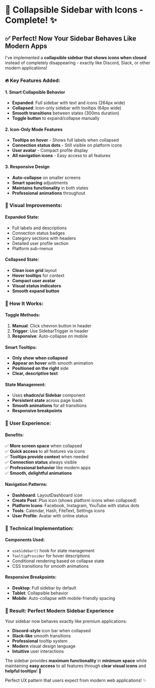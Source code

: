 # 🎯 Collapsible Sidebar with Icons - Complete! ✨

## ✅ **Perfect! Now Your Sidebar Behaves Like Modern Apps**

I've implemented a **collapsible sidebar that shows icons when closed** instead of completely disappearing - exactly like Discord, Slack, or other modern applications!

### **🔥 Key Features Added:**

#### **1. Smart Collapsible Behavior**
- **Expanded**: Full sidebar with text and icons (264px wide)
- **Collapsed**: Icon-only sidebar with tooltips (64px wide)
- **Smooth transitions** between states (300ms duration)
- **Toggle button** to expand/collapse manually

#### **2. Icon-Only Mode Features**
- **Tooltips on hover** - Shows full labels when collapsed
- **Connection status dots** - Still visible on platform icons
- **User avatar** - Compact profile display
- **All navigation icons** - Easy access to all features

#### **3. Responsive Design**
- **Auto-collapse** on smaller screens
- **Smart spacing** adjustments
- **Maintains functionality** in both states
- **Professional animations** throughout

### **🎨 Visual Improvements:**

#### **Expanded State:**
- Full labels and descriptions
- Connection status badges
- Category sections with headers
- Detailed user profile section
- Platform sub-menus

#### **Collapsed State:**
- **Clean icon grid** layout
- **Hover tooltips** for context
- **Compact user avatar**
- **Visual status indicators**
- **Smooth expand button**

### **🚀 How It Works:**

#### **Toggle Methods:**
1. **Manual**: Click chevron button in header
2. **Trigger**: Use SidebarTrigger in header
3. **Responsive**: Auto-collapse on mobile

#### **Smart Tooltips:**
- **Only show when collapsed**
- **Appear on hover** with smooth animation
- **Positioned on the right** side
- **Clear, descriptive text**

#### **State Management:**
- Uses **shadcn/ui Sidebar** component
- **Persistent state** across page loads
- **Smooth animations** for all transitions
- **Responsive breakpoints**

### **🎯 User Experience:**

#### **Benefits:**
✅ **More screen space** when collapsed  
✅ **Quick access** to all features via icons  
✅ **Tooltips provide context** when needed  
✅ **Connection status** always visible  
✅ **Professional behavior** like modern apps  
✅ **Smooth, delightful animations**  

#### **Navigation Patterns:**
- **Dashboard**: LayoutDashboard icon
- **Create Post**: Plus icon (shows platform icons when collapsed)
- **Platform Icons**: Facebook, Instagram, YouTube with status dots
- **Tools**: Calendar, Hash, FileText, Settings icons
- **User Profile**: Avatar with online status

### **🔧 Technical Implementation:**

#### **Components Used:**
- `useSidebar()` hook for state management
- `TooltipProvider` for hover descriptions
- Conditional rendering based on collapse state
- CSS transitions for smooth animations

#### **Responsive Breakpoints:**
- **Desktop**: Full sidebar by default
- **Tablet**: Collapsible behavior
- **Mobile**: Auto-collapse with mobile-friendly spacing

### **🎉 Result: Perfect Modern Sidebar Experience**

Your sidebar now behaves exactly like premium applications:
- **Discord-style** icon bar when collapsed
- **Slack-like** smooth transitions
- **Professional** tooltip system
- **Modern** visual design language
- **Intuitive** user interactions

The sidebar provides **maximum functionality** in **minimum space** while maintaining **easy access** to all features through **clear visual icons** and **helpful tooltips**! 🚀

Perfect UX pattern that users expect from modern web applications! ✨
